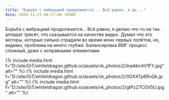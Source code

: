 ```yaml
---
title: "Борьба с вибрацией продолжается... Всё равно, я де..."
date: 2020-12-21 00:17:00 +0300
---
```


Борьба с вибрацией продолжается... Всё равно, я делаю что-то не так. аппарат трясёт, что сказывается на качестве видео. Думал что это моторы, которые сильно страдали во время моих первых полётов, но, видимо, проблема на много глубже. Балансировка ВМГ процесс сложный, даже с исправными элементами.


{% include media.html f="D:/site/GiT/whiteldragon.github.io/assets/vk_photos/2/InaAbn4V1FY.jpg" alt="" %}
{% include media.html f="D:/site/GiT/whiteldragon.github.io/assets/vk_photos/2/0GXXTp6RvQk.jpg" alt="" %}
{% include media.html f="D:/site/GiT/whiteldragon.github.io/assets/vk_photos/2/gtPzZ7CGV5U.jpg" alt="" %}

